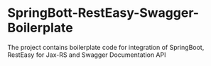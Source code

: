 # SpringBott-RestEasy-Swagger-Boilerplate
The project contains boilerplate code for integration of SpringBoot, RestEasy for Jax-RS and Swagger Documentation API
